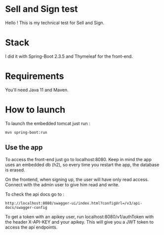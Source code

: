 # Sell and Sign test

Hello !
This is my technical test for Sell and Sign.

# Stack

I did it with Spring-Boot 2.3.5 and Thymeleaf for the front-end.

# Requirements

You'll need Java 11 and Maven.

# How to launch

To launch the embedded tomcat just run :

```
mvn spring-boot:run
```

## Use the app

To access the front-end just go to localhost:8080. 
Keep in mind the app uses an embedded db (h2), so every time you restart the app, 
the database is erased.

On the frontend, when signing up, the user will have only read access.  Connect with the admin  user
to give him read and write.

To check the api docs go to : 
```
http://localhost:8080/swagger-ui/index.html?configUrl=/v3/api-docs/swagger-config
```

To get a token with an apikey user, run localhost:8080/v1/authToken with the header 
X-API-KEY and your apikey. This will give you a JWT token to access the api endpoints.


